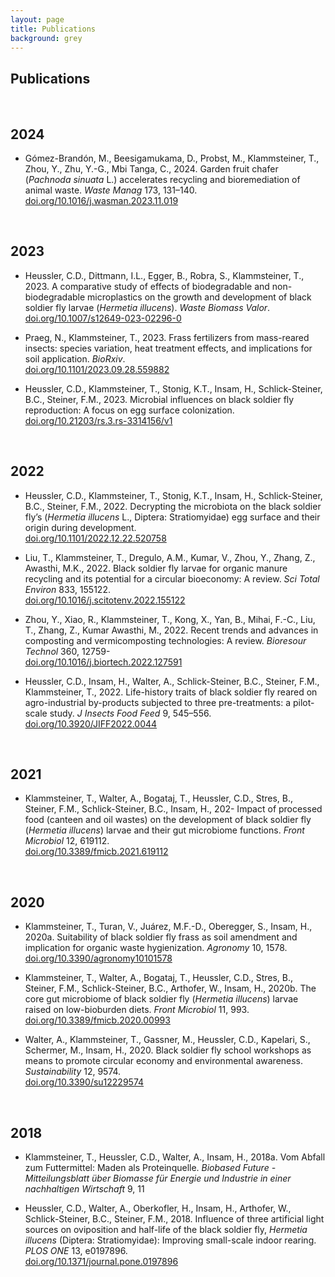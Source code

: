 ```yaml
---
layout: page
title: Publications
background: grey
---
```


<div class="col-lg-12 text-center">
	<h2 class="section-heading text-uppercase">Publications</h2>
</div>

<br>

## 2024
- Gómez-Brandón, M., Beesigamukama, D., Probst, M., Klammsteiner, T., Zhou, Y., Zhu, Y.-G., Mbi Tanga, C., 2024. Garden fruit chafer (*Pachnoda sinuata* L.) accelerates recycling and bioremediation of animal waste. *Waste Manag* 173, 131–140.  
[doi.org/10.1016/j.wasman.2023.11.019](https://doi.org/10.1016/j.wasman.2023.11.019)


<br>

## 2023
- Heussler, C.D., Dittmann, I.L., Egger, B., Robra, S., Klammsteiner, T., 2023. A comparative study of effects of biodegradable and non-biodegradable microplastics on the growth and development of black soldier fly larvae (*Hermetia illucens*). *Waste Biomass Valor*.  
[doi.org/10.1007/s12649-023-02296-0](https://doi.org/10.1007/s12649-023-02296-0)

- Praeg, N., Klammsteiner, T., 2023. Frass fertilizers from mass-reared insects: species variation, heat treatment effects, and implications for soil application. *BioRxiv*.  
[doi.org/10.1101/2023.09.28.559882](https://doi.org/10.1101/2023.09.28.559882)

- Heussler, C.D., Klammsteiner, T., Stonig, K.T., Insam, H., Schlick-Steiner, B.C., Steiner, F.M., 2023. Microbial influences on black soldier fly reproduction: A focus on egg surface colonization.  
[doi.org/10.21203/rs.3.rs-3314156/v1](https://doi.org/10.21203/rs.3.rs-3314156/v1)


<br>

## 2022
- Heussler, C.D., Klammsteiner, T., Stonig, K.T., Insam, H., Schlick-Steiner, B.C., Steiner, F.M., 2022. Decrypting the microbiota on the black soldier fly’s (*Hermetia illucens* L., Diptera: Stratiomyidae) egg surface and their origin during development.  
[doi.org/10.1101/2022.12.22.520758](https://doi.org/10.1101/2022.12.22.520758)


- Liu, T., Klammsteiner, T., Dregulo, A.M., Kumar, V., Zhou, Y., Zhang, Z., Awasthi, M.K., 2022. Black soldier fly larvae for organic manure recycling and its potential for a circular bioeconomy: A review. *Sci Total Environ* 833, 155122.  
[doi.org/10.1016/j.scitotenv.2022.155122](https://doi.org/10.1016/j.scitotenv.2022.155122)

- Zhou, Y., Xiao, R., Klammsteiner, T., Kong, X., Yan, B., Mihai, F.-C., Liu, T., Zhang, Z., Kumar Awasthi, M., 2022. Recent trends and advances in composting and vermicomposting technologies: A review. *Bioresour Technol* 360, 12759-  
[doi.org/10.1016/j.biortech.2022.127591](https://doi.org/10.1016/j.biortech.2022.127591)

- Heussler, C.D., Insam, H., Walter, A., Schlick-Steiner, B.C., Steiner, F.M., Klammsteiner, T., 2022. Life-history traits of black soldier fly reared on agro-industrial by-products subjected to three pre-treatments: a pilot-scale study. *J Insects Food Feed* 9, 545–556.  
[doi.org/10.3920/JIFF2022.0044](https://doi.org/10.3920/JIFF2022.0044)


<br>

## 2021
- Klammsteiner, T., Walter, A., Bogataj, T., Heussler, C.D., Stres, B., Steiner, F.M., Schlick-Steiner, B.C., Insam, H., 202- Impact of processed food (canteen and oil wastes) on the development of black soldier fly (*Hermetia illucens*) larvae and their gut microbiome functions. *Front Microbiol* 12, 619112.  
[doi.org/10.3389/fmicb.2021.619112](https://doi.org/10.3389/fmicb.2021.619112)


<br>

## 2020
- Klammsteiner, T., Turan, V., Juárez, M.F.-D., Oberegger, S., Insam, H., 2020a. Suitability of black soldier fly frass as soil amendment and implication for organic waste hygienization. *Agronomy* 10, 1578.  
[doi.org/10.3390/agronomy10101578](https://doi.org/10.3390/agronomy10101578)

- Klammsteiner, T., Walter, A., Bogataj, T., Heussler, C.D., Stres, B., Steiner, F.M., Schlick-Steiner, B.C., Arthofer, W., Insam, H., 2020b. The core gut microbiome of black soldier fly (*Hermetia illucens*) larvae raised on low-bioburden diets. *Front Microbiol* 11, 993.  
[doi.org/10.3389/fmicb.2020.00993](https://doi.org/10.3389/fmicb.2020.00993)

- Walter, A., Klammsteiner, T., Gassner, M., Heussler, C.D., Kapelari, S., Schermer, M., Insam, H., 2020. Black soldier fly school workshops as means to promote circular economy and environmental awareness. *Sustainability* 12, 9574.  
[doi.org/10.3390/su12229574](https://doi.org/10.3390/su12229574)


<br>

## 2018
- Klammsteiner, T., Heussler, C.D., Walter, A., Insam, H., 2018a. Vom Abfall zum Futtermittel: Maden als Proteinquelle. *Biobased Future - Mitteilungsblatt über Biomasse für Energie und Industrie in einer nachhaltigen Wirtschaft* 9, 11  

- Heussler, C.D., Walter, A., Oberkofler, H., Insam, H., Arthofer, W., Schlick-Steiner, B.C., Steiner, F.M., 2018. Influence of three artificial light sources on oviposition and half-life of the black soldier fly, *Hermetia illucens* (Diptera: Stratiomyidae): Improving small-scale indoor rearing. *PLOS ONE* 13, e0197896.  
[doi.org/10.1371/journal.pone.0197896](https://doi.org/10.1371/journal.pone.0197896)


<br>